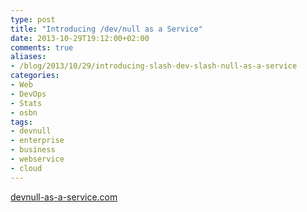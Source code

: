 ```yaml
---
type: post
title: "Introducing /dev/null as a Service"
date: 2013-10-29T19:12:00+02:00
comments: true
aliases:
- /blog/2013/10/29/introducing-slash-dev-slash-null-as-a-service
categories:
- Web
- DevOps
- Stats
- osbn
tags:
- devnull
- enterprise
- business
- webservice
- cloud
---
```


[devnull-as-a-service.com](http://devnull-as-a-service.com)
